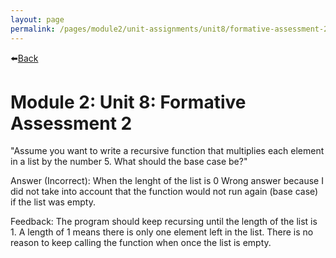 ```yaml
---
layout: page
permalink: /pages/module2/unit-assignments/unit8/formative-assessment-2.html
---
```


⬅️[Back](/pages/module2/unit-assignments/unit8/m2u8.html)

# Module 2: Unit 8: Formative Assessment 2

"Assume you want to write a recursive function that multiplies each element in a list by the number 5. What should the base case be?"

Answer (Incorrect): When the lenght of the list is 0
Wrong answer because I did not take into account that the function would not run again (base case) if the list was empty.

Feedback:
The program should keep recursing until the length of the list is 1. A length of 1 means there is only one element left in the list. There is no reason to keep calling the function when once the list is empty.
